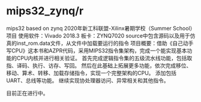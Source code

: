 # mips32_zynq/r
mips32 based on zynq
2020年新工科联盟-Xilinx暑期学校（Summer School）项目
使用软件：Vivado 2018.3
板卡：ZYNQ7020
source中包含源码以及用于仿真的inst_rom.data文件，从文件中加载要运行的指令
项目概要：借助《自己动手写CPU》这本书和AZPR代码，采用MIPS32指令集架构，完成一个能实现基本功能的CPU内核并进行相关验证。
首先完成逻辑指令集的五级流水线功能，包括取指、译码、执行、访存、写回。
然后在此基础上拓展更多功能，依次完成移位、移动、算术、转移、加载存储指令，实现一个完整架构的CPU。
添加包括UART、总线等功能。
继续实现协处理器访问、异常相关和其他指令。

目前正在进行中。
